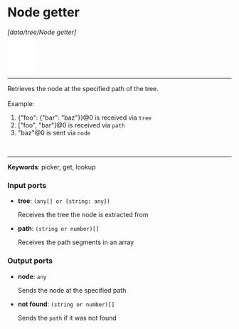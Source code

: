 # Node getter

_[data/tree/Node getter]_

![icon](</assets/icons/88cb21a8-d088-476e-8a3a-fb62c6a5fd58.png>)

---

Retrieves the node at the specified path of the tree.<br>
<br>
Example:<br>
1. {"foo": {"bar": "baz"}}@0 is received via `tree`<br>
2. ["foo", "bar"]@0 is received via `path`<br>
3. "baz"@0 is sent via `node`<br>
<br>

---

__Keywords__: picker, get, lookup

### Input ports

* __tree__: ` (any[] or {string: any}) `

    Receives the tree the node is extracted from<br>


* __path__: ` (string or number)[] `

    Receives the path segments in an array<br>

### Output ports

* __node__: ` any `

    Sends the node at the specified path<br>


* __not found__: ` (string or number)[] `

    Sends the `path` if it was not found<br>

